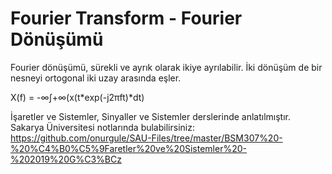 # Fourier Transform - Fourier Dönüşümü

Fourier dönüşümü, sürekli ve ayrık olarak ikiye ayrılabilir. İki dönüşüm de bir nesneyi ortogonal iki uzay arasında eşler.

X(f) = -∞∫+∞(x(t*exp(-j2πft)*dt)

İşaretler ve Sistemler, Sinyaller ve Sistemler derslerinde anlatılmıştır.
Sakarya Üniversitesi notlarında bulabilirsiniz:
https://github.com/onurgule/SAU-Files/tree/master/BSM307%20-%20%C4%B0%C5%9Faretler%20ve%20Sistemler%20-%202019%20G%C3%BCz
